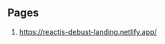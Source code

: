 <h2>
    Pages
</h2>

<ol>
    <li>
        <a href="https://reactjs-debust-landing.netlify.app/">https://reactjs-debust-landing.netlify.app/</a>
    </li>
</ol>